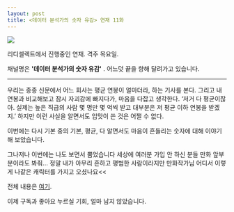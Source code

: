 ```yaml
---
layout: post
title: <데이터 분석가의 숫자 유감> 연재 11화
---
```


![](https://scontent.ficn4-1.fna.fbcdn.net/v/t1.6435-9/s851x315/173505802_10158394186742449_3857969275452537320_n.jpg?_nc_cat=110&ccb=1-3&_nc_sid=dbeb18&_nc_ohc=P8a_MlMHiewAX8sOxdn&_nc_ht=scontent.ficn4-1.fna&tp=7&oh=ffc662c4c3332b71451a9ac1f642f62c&oe=60A1C6B9)


리디셀렉트에서 진행중인 연재. 격주 목요일. 

채널명은 **'데이터 분석가의 숫자 유감'** . 어느덧 끝을 향해 달려가고 있습니다. 

---

우리는 종종 신문에서 어느 회사는 평균 연봉이 얼마더라, 하는 기사를 본다. 그리고 내 연봉과 비교해보고 잠시 자괴감에 빠지다가, 마음을 다잡고 생각한다. ‘저거 다 평균이잖아. 실제는 높은 직급의 사람 몇 명만 몇 억씩 받고 대부분은 저 평균 이하 연봉을 받겠지.’ 하지만 이런 사실을 알면서도 입맛이 쓴 것은 어쩔 수 없다.

이번에는 다시 기본 중의 기본, 평균, 다 알면서도 마음이 흔들리는 숫자에 대해 이야기해 보았습니다.

그나저나 이번에는 나도 보면서 뿜었습니다 세상에 여러분 가입 안 하신 분들 만화 앞부분이라도 봐줘… 정말 내가 아무리 흔하고 평범한 사람이라지만 만화작가님 어디서 이렇게 나같은 캐릭터를 가지고 오셨나요<<

전체 내용은 [여기](https://select.ridibooks.com/article/@data/11). 

이제 구독과 좋아요 누르실 기회, 얼마 남지 않았습니다.
